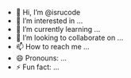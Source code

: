 - 👋 Hi, I’m @isrucode
- 👀 I’m interested in ...
- 🌱 I’m currently learning ...
- 💞️ I’m looking to collaborate on ...
- 📫 How to reach me ...
- 😄 Pronouns: ...
- ⚡ Fun fact: ...

<!---
isrucode/isrucode is a ✨ special ✨ repository because its `README.md` (this file) appears on your GitHub profile.
You can click the Preview link to take a look at your changes.
--->
